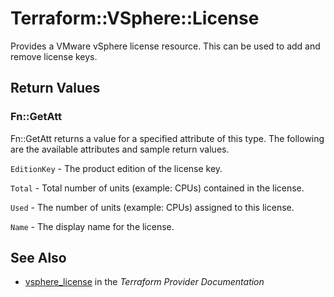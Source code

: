 # Terraform::VSphere::License

Provides a VMware vSphere license resource. This can be used to add and remove license keys.

## Return Values

### Fn::GetAtt

Fn::GetAtt returns a value for a specified attribute of this type. The following are the available attributes and sample return values.

`EditionKey` - The product edition of the license key.

`Total` - Total number of units (example: CPUs) contained in the license.

`Used` - The number of units (example: CPUs) assigned to this license.

`Name` - The display name for the license.

## See Also

* [vsphere_license](https://www.terraform.io/docs/providers/vsphere/r/license.html) in the _Terraform Provider Documentation_